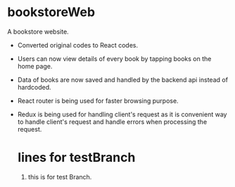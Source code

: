 # bookstoreWeb
A bookstore website.

- Converted original codes to React codes.
- Users can now view details of every book by tapping books on the home page.
- Data of books are now saved and handled by the backend api instead of hardcoded.
- React router is being used for faster browsing purpose.
- Redux is being used for handling client's request as it is convenient way to handle 
  client's request and handle errors when processing the request.

  # lines for testBranch

  1. this is for test Branch.